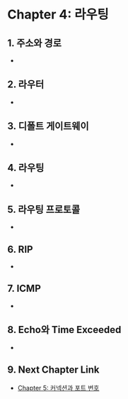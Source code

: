 #  Chapter 4: 라우팅 #

## 1. 주소와 경로
- 

## 2. 라우터
- 

## 3. 디폴트 게이트웨이
- 

## 4. 라우팅
-

## 5. 라우팅 프로토콜
-  

## 6. RIP
- 

## 7. ICMP
- 

## 8. Echo와 Time Exceeded
- 

## 9. Next Chapter Link
- [Chapter 5: 커넥션과 포트 번호](https://github.com/wargi/Etc/blob/master/Network/Chapter5.md)
